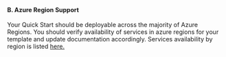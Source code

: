 <br><h4><b>B. Azure Region Support</b></h4>
Your Quick Start should be deployable across the majority of Azure Regions. You should verify availability of services in azure regions
for your template and update documentation accordingly. Services availability by region is listed 
<a href="https://github.com/Azure/azure-quickstart-templates/tree/master/trend-chef-splunk-security">here.</a>
